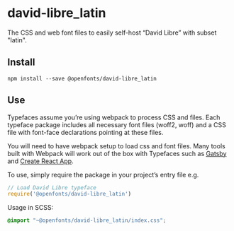 
# david-libre_latin

The CSS and web font files to easily self-host “David Libre” with subset "latin".

## Install

`npm install --save @openfonts/david-libre_latin`

## Use

Typefaces assume you’re using webpack to process CSS and files. Each typeface
package includes all necessary font files (woff2, woff) and a CSS file with
font-face declarations pointing at these files.

You will need to have webpack setup to load css and font files. Many tools built
with Webpack will work out of the box with Typefaces such as [Gatsby](https://github.com/gatsbyjs/gatsby)
and [Create React App](https://github.com/facebookincubator/create-react-app).

To use, simply require the package in your project’s entry file e.g.

```javascript
// Load David Libre typeface
require('@openfonts/david-libre_latin')
```

Usage in SCSS:
```scss
@import "~@openfonts/david-libre_latin/index.css";
```
